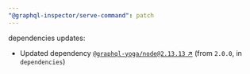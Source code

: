 ```yaml
---
"@graphql-inspector/serve-command": patch
---
```

dependencies updates:
  - Updated dependency [`@graphql-yoga/node@2.13.13` ↗︎](https://www.npmjs.com/package/@graphql-yoga/node/v/2.13.13) (from `2.0.0`, in `dependencies`)

